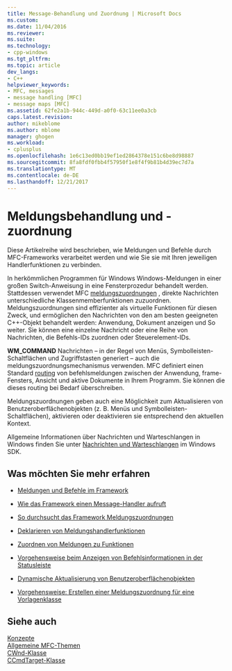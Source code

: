 ```yaml
---
title: Message-Behandlung und Zuordnung | Microsoft Docs
ms.custom: 
ms.date: 11/04/2016
ms.reviewer: 
ms.suite: 
ms.technology:
- cpp-windows
ms.tgt_pltfrm: 
ms.topic: article
dev_langs:
- C++
helpviewer_keywords:
- MFC, messages
- message handling [MFC]
- message maps [MFC]
ms.assetid: 62fe2a1b-944c-449d-a0f0-63c11ee0a3cb
caps.latest.revision: 
author: mikeblome
ms.author: mblome
manager: ghogen
ms.workload:
- cplusplus
ms.openlocfilehash: 1e6c13ed0bb19ef1ed2864378e151c6be8d98887
ms.sourcegitcommit: 8fa8fdf0fbb4f57950f1e8f4f9b81b4d39ec7d7a
ms.translationtype: MT
ms.contentlocale: de-DE
ms.lasthandoff: 12/21/2017
---
```

# <a name="message-handling-and-mapping"></a>Meldungsbehandlung und -zuordnung
Diese Artikelreihe wird beschrieben, wie Meldungen und Befehle durch MFC-Frameworks verarbeitet werden und wie Sie sie mit Ihren jeweiligen Handlerfunktionen zu verbinden.  
  
 In herkömmlichen Programmen für Windows Windows-Meldungen in einer großen Switch-Anweisung in eine Fensterprozedur behandelt werden. Stattdessen verwendet MFC [meldungszuordnungen](../mfc/message-categories.md) , direkte Nachrichten unterschiedliche Klassenmemberfunktionen zuzuordnen. Meldungszuordnungen sind effizienter als virtuelle Funktionen für diesen Zweck, und ermöglichen den Nachrichten von den am besten geeigneten C++-Objekt behandelt werden: Anwendung, Dokument anzeigen und So weiter. Sie können eine einzelne Nachricht oder eine Reihe von Nachrichten, die Befehls-IDs zuordnen oder Steuerelement-IDs.  
  
 **WM_COMMAND** Nachrichten – in der Regel von Menüs, Symbolleisten-Schaltflächen und Zugriffstasten generiert – auch die meldungszuordnungsmechanismus verwenden. MFC definiert einen Standard [routing](../mfc/command-routing.md) von befehlsmeldungen zwischen der Anwendung, frame-Fensters, Ansicht und aktive Dokumente in Ihrem Programm. Sie können die dieses routing bei Bedarf überschreiben.  
  
 Meldungszuordnungen geben auch eine Möglichkeit zum Aktualisieren von Benutzeroberflächenobjekten (z. B. Menüs und Symbolleisten-Schaltflächen), aktivieren oder deaktivieren sie entsprechend den aktuellen Kontext.  
  
 Allgemeine Informationen über Nachrichten und Warteschlangen in Windows finden Sie unter [Nachrichten und Warteschlangen](http://msdn.microsoft.com/library/windows/desktop/ms632590) im Windows SDK.  
  
## <a name="what-do-you-want-to-know-more-about"></a>Was möchten Sie mehr erfahren  
  
-   [Meldungen und Befehle im Framework](../mfc/messages-and-commands-in-the-framework.md)  
  
-   [Wie das Framework einen Message-Handler aufruft](../mfc/how-the-framework-calls-a-handler.md)  
  
-   [So durchsucht das Framework Meldungszuordnungen](../mfc/how-the-framework-searches-message-maps.md)  
  
-   [Deklarieren von Meldungshandlerfunktionen](../mfc/declaring-message-handler-functions.md)  
  
-   [Zuordnen von Meldungen zu Funktionen](../mfc/reference/mapping-messages-to-functions.md)  
  
-   [Vorgehensweise beim Anzeigen von Befehlsinformationen in der Statusleiste](../mfc/how-to-display-command-information-in-the-status-bar.md)  
  
-   [Dynamische Aktualisierung von Benutzeroberflächenobjekten](../mfc/how-to-update-user-interface-objects.md)  
  
-   [Vorgehensweise: Erstellen einer Meldungszuordnung für eine Vorlagenklasse](../mfc/how-to-create-a-message-map-for-a-template-class.md)  
  
## <a name="see-also"></a>Siehe auch  
 [Konzepte](../mfc/mfc-concepts.md)   
 [Allgemeine MFC-Themen](../mfc/general-mfc-topics.md)   
 [CWnd-Klasse](../mfc/reference/cwnd-class.md)   
 [CCmdTarget-Klasse](../mfc/reference/ccmdtarget-class.md)
